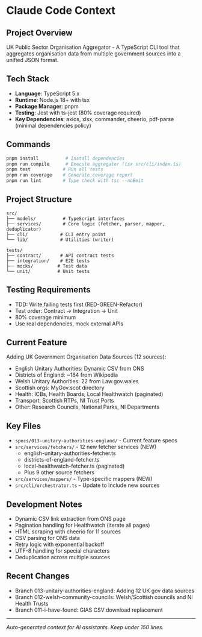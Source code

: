 # Claude Code Context

## Project Overview
UK Public Sector Organisation Aggregator - A TypeScript CLI tool that aggregates organisation data from multiple government sources into a unified JSON format.

## Tech Stack
- **Language**: TypeScript 5.x
- **Runtime**: Node.js 18+ with tsx
- **Package Manager**: pnpm
- **Testing**: Jest with ts-jest (80% coverage required)
- **Key Dependencies**: axios, xlsx, commander, cheerio, pdf-parse (minimal dependencies policy)

## Commands
```bash
pnpm install          # Install dependencies
pnpm run compile      # Execute aggregator (tsx src/cli/index.ts)
pnpm test            # Run all tests
pnpm run coverage    # Generate coverage report
pnpm run lint        # Type check with tsc --noEmit
```

## Project Structure
```text
src/
├── models/          # TypeScript interfaces
├── services/        # Core logic (fetcher, parser, mapper, deduplicator)
├── cli/            # CLI entry point
└── lib/            # Utilities (writer)

tests/
├── contract/       # API contract tests
├── integration/    # E2E tests
├── mocks/         # Test data
└── unit/          # Unit tests
```

## Testing Requirements
- TDD: Write failing tests first (RED-GREEN-Refactor)
- Test order: Contract → Integration → Unit
- 80% coverage minimum
- Use real dependencies, mock external APIs

## Current Feature
Adding UK Government Organisation Data Sources (12 sources):
- English Unitary Authorities: Dynamic CSV from ONS
- Districts of England: ~164 from Wikipedia
- Welsh Unitary Authorities: 22 from Law.gov.wales
- Scottish orgs: MyGov.scot directory
- Health: ICBs, Health Boards, Local Healthwatch (paginated)
- Transport: Scottish RTPs, NI Trust Ports
- Other: Research Councils, National Parks, NI Departments

## Key Files
- `specs/013-unitary-authorities-england/` - Current feature specs
- `src/services/fetchers/` - 12 new fetcher services (NEW)
  - english-unitary-authorities-fetcher.ts
  - districts-of-england-fetcher.ts
  - local-healthwatch-fetcher.ts (paginated)
  - Plus 9 other source fetchers
- `src/services/mappers/` - Type-specific mappers (NEW)
- `src/cli/orchestrator.ts` - Update to include new sources

## Development Notes
- Dynamic CSV link extraction from ONS page
- Pagination handling for Healthwatch (iterate all pages)
- HTML scraping with cheerio for 11 sources
- CSV parsing for ONS data
- Retry logic with exponential backoff
- UTF-8 handling for special characters
- Deduplication across multiple sources

## Recent Changes
- Branch 013-unitary-authorities-england: Adding 12 UK gov data sources
- Branch 012-welsh-community-councils: Welsh/Scottish councils and NI Health Trusts
- Branch 011-i-have-found: GIAS CSV download replacement

---
*Auto-generated context for AI assistants. Keep under 150 lines.*